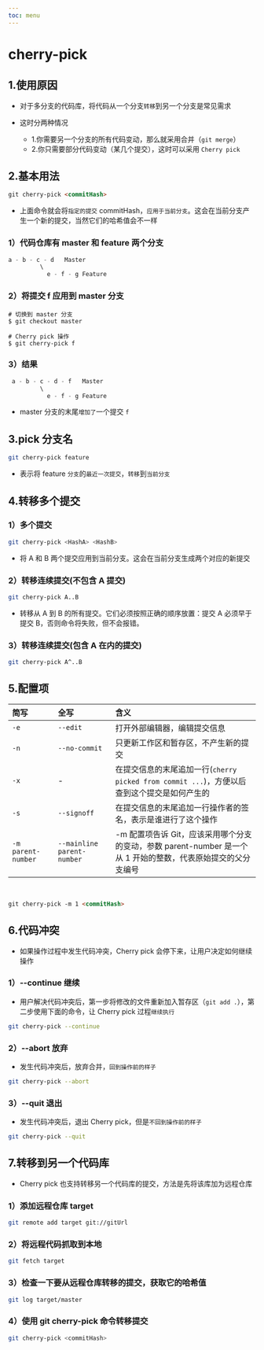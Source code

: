 ```yaml
---
toc: menu
---
```


# cherry-pick

## 1.使用原因

- 对于多分支的代码库，将代码从一个分支`转移`到另一个分支是常见需求

- 这时分两种情况
  - 1.你需要另一个分支的所有代码变动，那么就采用合并（`git merge`）
  - 2.你只需要部分代码变动（某几个提交），这时可以采用 `Cherry pick`

## 2.基本用法

```md
git cherry-pick <commitHash>
```

- 上面命令就会将`指定的提交` commitHash，`应用于当前分支`。这会在当前分支产生一个新的提交，当然它们的哈希值会不一样

### 1）代码仓库有 master 和 feature 两个分支

```js
a - b - c - d   Master
         \
           e - f - g Feature
```

### 2）将提交 f 应用到 master 分支

```git
# 切换到 master 分支
$ git checkout master

# Cherry pick 操作
$ git cherry-pick f
```

### 3）结果

```js
 a - b - c - d - f   Master
         \
           e - f - g Feature
```

- master 分支的末尾`增加了`一个提交 `f`

## 3.pick 分支名

```bash
git cherry-pick feature
```

- 表示将 feature `分支`的`最近一次提交`，`转移`到`当前分支`

## 4.转移多个提交

### 1）多个提交

```bash
git cherry-pick <HashA> <HashB>
```

- 将 A 和 B 两个提交应用到当前分支。这会在当前分支生成两个对应的新提交

### 2）转移连续提交(不包含 A 提交)

```bash
git cherry-pick A..B
```

- 转移从 A 到 B 的所有提交。它们必须按照正确的顺序放置：提交 A 必须早于提交 B，否则命令将失败，但不会报错。

### 3）转移连续提交(包含 A 在内的提交)

```bash
git cherry-pick A^..B
```

## 5.配置项

| 简写               | 全写                       | 含义                                                                                                          |
| :----------------- | :------------------------- | :------------------------------------------------------------------------------------------------------------ |
| `-e`               | `--edit`                   | 打开外部编辑器，编辑提交信息                                                                                  |
| `-n`               | `--no-commit`              | 只更新工作区和暂存区，不产生新的提交                                                                          |
| `-x`               | -                          | 在提交信息的末尾追加一行(`cherry picked from commit ...`)，方便以后查到这个提交是如何产生的                   |
| `-s`               | `--signoff`                | 在提交信息的末尾追加一行操作者的签名，表示是谁进行了这个操作                                                  |
| `-m parent-number` | `--mainline parent-number` | -m 配置项告诉 Git，应该采用哪个分支的变动，参数 parent-number 是一个从 1 开始的整数，代表原始提交的父分支编号 |

<br>

```md
git cherry-pick -m 1 <commitHash>
```

## 6.代码冲突

- 如果操作过程中发生代码冲突，Cherry pick 会停下来，让用户决定如何继续操作

### 1）--continue 继续

- 用户解决代码冲突后，第一步将修改的文件重新加入暂存区（`git add .`），第二步使用下面的命令，让 Cherry pick 过程`继续执行`

```bash
git cherry-pick --continue
```

### 2）--abort 放弃

- 发生代码冲突后，放弃合并，`回到操作前的样子`

```bash
git cherry-pick --abort
```

### 3）--quit 退出

- 发生代码冲突后，退出 Cherry pick，但是`不回到操作前的样子`

```bash
git cherry-pick --quit
```

## 7.转移到另一个代码库

- Cherry pick 也支持转移另一个代码库的提交，方法是先将该库加为远程仓库

### 1）添加远程仓库 target

```bash
git remote add target git://gitUrl
```

### 2）将远程代码抓取到本地

```bash
git fetch target
```

### 3）检查一下要从远程仓库转移的提交，获取它的哈希值

```bash
git log target/master
```

### 4）使用 git cherry-pick 命令转移提交

```bash
git cherry-pick <commitHash>
```
